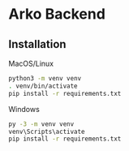 # Arko Backend

## Installation 

MacOS/Linux
```bash
python3 -m venv venv
. venv/bin/activate
pip install -r requirements.txt
```

Windows
```bash
py -3 -m venv venv
venv\Scripts\activate
pip install -r requirements.txt
```
